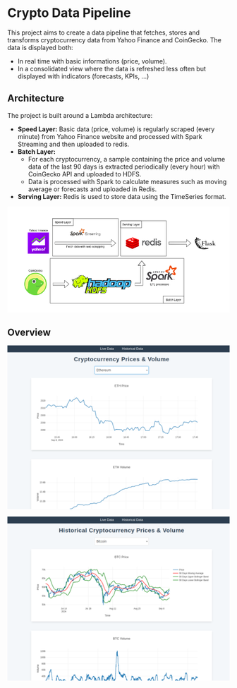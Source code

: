 
# Crypto Data Pipeline

This project aims to create a data pipeline that fetches, stores and transforms cryptocurrency data from Yahoo Finance and CoinGecko. The data is displayed both:
 - In real time with basic informations (price, volume).
 - In a consolidated view where the data is refreshed less often but displayed with indicators (forecasts, KPIs, ...)

## Architecture

The project is built around a Lambda architecture:
- **Speed Layer:** Basic data (price, volume) is regularly scraped (every minute) from Yahoo Finance website and processed with Spark Streaming and then uploaded to redis.
- **Batch Layer:**
    - For each cryptocurrency, a sample containing the price and volume data of the last 90 days is extracted periodically (every hour) with CoinGecko API and uploaded to HDFS.
    - Data is processed with Spark to calculate measures such as moving average or forecasts and uploaded in Redis.
- **Serving Layer:** Redis is used to store data using the TimeSeries format.


![Alt text](images/architecture_projet.png)

## Overview

![Alt text](images/live_dashboard.png)

![Alt text](images/historical_dashboard.png)
